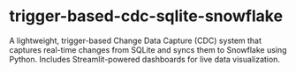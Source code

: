 # trigger-based-cdc-sqlite-snowflake
A lightweight, trigger-based Change Data Capture (CDC) system that captures real-time changes from SQLite and syncs them to Snowflake using Python. Includes Streamlit-powered dashboards for live data visualization.
